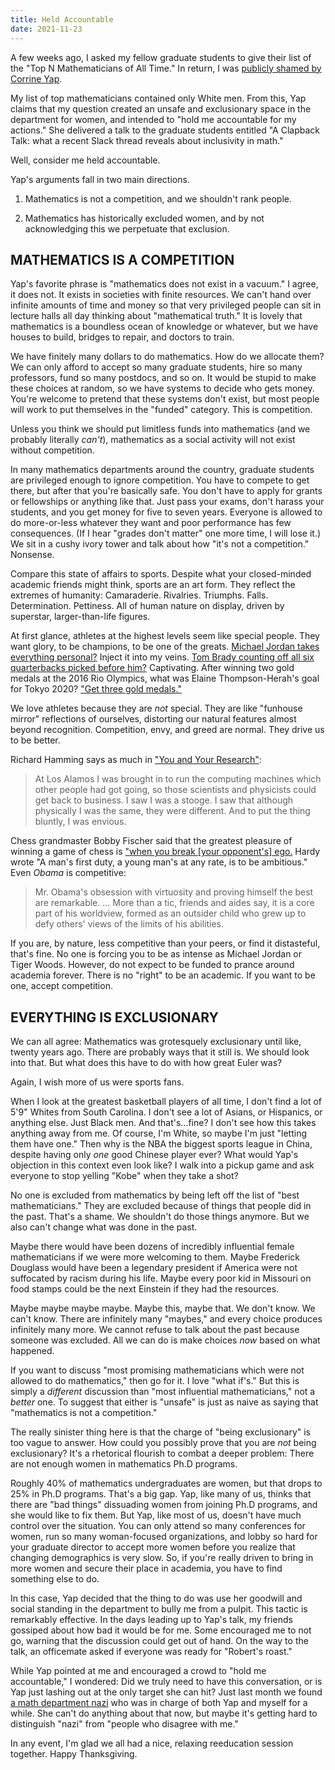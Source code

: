 ```yaml
---
title: Held Accountable
date: 2021-11-23
---
```


A few weeks ago, I asked my fellow graduate students to give their list of the
"Top N Mathematicians of All Time." In return, I was [publicly shamed by
Corrine Yap](https://twitter.com/corrine_yap/status/1461473396726796289).

My list of top mathematicians contained only White men. From this, Yap claims
that my question created an unsafe and exclusionary space in the department for
women, and intended to "hold me accountable for my actions." She delivered
a talk to the graduate students entitled "A Clapback Talk: what a recent Slack
thread reveals about inclusivity in math."

Well, consider me held accountable.

Yap's arguments fall in two main directions.

1. Mathematics is not a competition, and we shouldn't rank people.

2. Mathematics has historically excluded women, and by not acknowledging this
we perpetuate that exclusion.

## MATHEMATICS IS A COMPETITION

Yap's favorite phrase is "mathematics does not exist in a vacuum." I agree, it
does not. It exists in societies with finite resources. We can't hand over
infinite amounts of time and money so that very privileged people can sit in
lecture halls all day thinking about "mathematical truth." It is lovely that
mathematics is a boundless ocean of knowledge or whatever, but we have houses
to build, bridges to repair, and doctors to train.

We have finitely many dollars to do mathematics. How do we allocate them? We
can only afford to accept so many graduate students, hire so many professors,
fund so many postdocs, and so on. It would be stupid to make these choices at
random, so we have systems to decide who gets money. You're welcome to pretend
that these systems don't exist, but most people will work to put themselves in
the "funded" category. This is competition.

Unless you think we should put limitless funds into mathematics (and we
probably literally *can't*), mathematics as a social activity will not exist
without competition.

In many mathematics departments around the country, graduate students are
privileged enough to ignore competition. You have to compete to get there, but
after that you're basically safe. You don't have to apply for grants or
fellowships or anything like that. Just pass your exams, don't harass your
students, and you get money for five to seven years. Everyone is allowed to do
more-or-less whatever they want and poor performance has few consequences. (If
I hear "grades don't matter" one more time, I will lose it.) We sit in a cushy
ivory tower and talk about how "it's not a competition." Nonsense.

Compare this state of affairs to sports. Despite what your closed-minded
academic friends might think, sports are an art form. They reflect the extremes
of humanity: Camaraderie. Rivalries. Triumphs. Falls. Determination. Pettiness.
All of human nature on display, driven by superstar, larger-than-life figures.

At first glance, athletes at the highest levels seem like special people. They
want glory, to be champions, to be one of the greats. [Michael Jordan takes
everything personal?](youtube.com/watch?v=Ss5Ndz0tn9o) Inject it into my veins.
[Tom Brady counting off all six quarterbacks picked before
him?](https://www.youtube.com/watch?v=o5fdhfVrg1I) Captivating. After winning
two gold medals at the 2016 Rio Olympics, what was Elaine Thompson-Herah's goal
for Tokyo 2020? ["Get three gold
medals."](https://olympics.com/en/featured-news/exclusive-elaine-thompson-herah-disappointment-makes-you-better-and-stronger)

We love athletes because they are *not* special. They are like "funhouse
mirror" reflections of ourselves, distorting our natural features almost beyond
recognition. Competition, envy, and greed are normal. They drive us to be
better.

Richard Hamming says as much in ["You and Your
Research"](https://www.cs.virginia.edu/~robins/YouAndYourResearch.html):

> At Los Alamos I was brought in to run the computing machines which other
people had got going, so those scientists and physicists could get back to
business. I saw I was a stooge. I saw that although physically I was the same,
they were different. And to put the thing bluntly, I was envious.

Chess grandmaster Bobby Fischer said that the greatest pleasure of winning a
game of chess is ["when you break [your opponent's]
ego.](https://youtu.be/boyYKCr3T8w?t=349) Hardy wrote "A man's first duty, a
young man's at any rate, is to be ambitious." Even *Obama* is competitive:

> Mr. Obama's obsession with virtuosity and proving himself the best are
remarkable. ... More than a tic, friends and aides say, it is a core part of
his worldview, formed as an outsider child who grew up to defy others' views of
the limits of his abilities.

If you are, by nature, less competitive than your peers, or find it
distasteful, that's fine. No one is forcing you to be as intense as Michael
Jordan or Tiger Woods. However, do not expect to be funded to prance around
academia forever. There is no "right" to be an academic. If you want to be one,
accept competition.

## EVERYTHING IS EXCLUSIONARY

We can all agree: Mathematics was grotesquely exclusionary until like, twenty
years ago. There are probably ways that it still is. We should look into that.
But what does this have to do with how great Euler was?

Again, I wish more of us were sports fans.

When I look at the greatest basketball players of all time, I don't find a lot
of 5'9" Whites from South Carolina. I don't see a lot of Asians, or Hispanics,
or anything else. Just Black men. And that's...fine? I don't see how this takes
anything away from me. Of course, I'm White, so maybe I'm just "letting them
have one." Then why is the NBA the biggest sports league in China, despite
having only *one* good Chinese player ever? What would Yap's objection in this
context even look like? I walk into a pickup game and ask everyone to stop
yelling "Kobe" when they take a shot?

No one is excluded from mathematics by being left off the list of "best
mathematicians." They are excluded because of things that people did in the
past. That's a shame. We shouldn't do those things anymore. But we also can't
change what was done in the past.

Maybe there would have been dozens of incredibly influential female
mathematicians if we were more welcoming to them. Maybe Frederick Douglass
would have been a legendary president if America were not suffocated by racism
during his life. Maybe every poor kid in Missouri on food stamps could be the
next Einstein if they had the resources.

Maybe maybe maybe maybe. Maybe this, maybe that. We don't know. We can't know.
There are infinitely many "maybes," and every choice produces infinitely many
more. We cannot refuse to talk about the past because someone was excluded. All
we can do is make choices *now* based on what happened.

If you want to discuss "most promising mathematicians which were not allowed to
do mathematics," then go for it. I love "what if's." But this is simply
a *different* discussion than "most influential mathematicians," not a *better*
one. To suggest that either is "unsafe" is just as naive as saying that
"mathematics is not a competition."

The really sinister thing here is that the charge of "being exclusionary" is
too vague to answer. How could you possibly prove that you are *not* being
exclusionary? It's a rhetorical flourish to combat a deeper problem: There are
not enough women in mathematics Ph.D programs.

Roughly 40% of mathematics undergraduates are women, but that drops to 25% in
Ph.D programs. That's a big gap. Yap, like many of us, thinks that there are
"bad things" dissuading women from joining Ph.D programs, and she would like to
fix them. But Yap, like most of us, doesn't have much control over the
situation. You can only attend so many conferences for women, run so many
woman-focused organizations, and lobby so hard for your graduate director to
accept more women before you realize that changing demographics is very slow.
So, if you're really driven to bring in more women and secure their place in
academia, you have to find something else to do.

In this case, Yap decided that the thing to do was use her goodwill and social
standing in the department to bully me from a pulpit. This tactic is remarkably
effective. In the days leading up to Yap's talk, my friends gossiped about how
bad it would be for me. Some encouraged me to not go, warning that the
discussion could get out of hand. On the way to the talk, an officemate asked
if everyone was ready for "Robert's roast."

While Yap pointed at me and encouraged a crowd to "hold me accountable,"
I wondered: Did we truly need to have this conversation, or is Yap just lashing
out at the only target she can hit? Just last month we found [a math department
nazi](/i-hate-new-jersey-nazis) who was in charge of both Yap and myself for
a while. She can't do anything about that now, but maybe it's getting hard to
distinguish "nazi" from "people who disagree with me."

In any event, I'm glad we all had a nice, relaxing reeducation session
together. Happy Thanksgiving.
